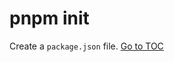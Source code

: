 
# pnpm init


Create a `package.json` file.
<span style='float: footnote;'><a href="../index.html#toc">Go to TOC</a></span>
